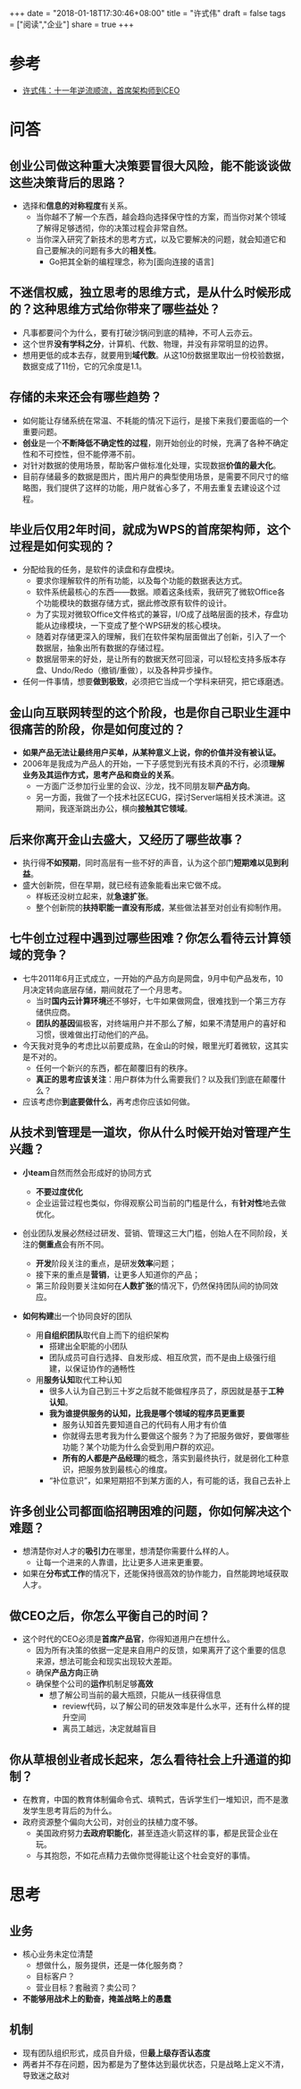 +++
date = "2018-01-18T17:30:46+08:00"
title = "许式伟"
draft = false
tags = ["阅读","企业"]
share = true
+++


# 参考
- [许式伟：十一年逆流顺流，首席架构师到CEO](https://blog.qiniu.com/archives/678)

# 问答
## 创业公司做这种重大决策要冒很大风险，能不能谈谈做这些**决策**背后的思路？

- 选择和**信息的对称程度**有关系。
	- 当你越不了解一个东西，越会趋向选择保守性的方案，而当你对某个领域了解得足够透彻，你的决策过程会非常自然。
	- 当你深入研究了新技术的思考方式，以及它要解决的问题，就会知道它和自己要解决的问题有多大的**相关性**。
		- Go把其全新的编程理念，称为[面向连接的语言]


## 不迷信权威，**独立思考**的思维方式，是从什么时候形成的？这种思维方式给你带来了哪些益处？

- 凡事都要问个为什么，要有打破沙锅问到底的精神，不可人云亦云。
- 这个世界**没有学科之分**，计算机、代数、物理，并没有非常明显的边界。
- 想用更低的成本去存，就要用到**域代数**。从这10份数据里取出一份校验数据，数据变成了11份，它的冗余度是1.1。


## **存储**的未来还会有哪些**趋势**？

- 如何能让存储系统在常温、不耗能的情况下运行，是接下来我们要面临的一个重要问题。
- **创业**是一个**不断降低不确定性的过程**，刚开始创业的时候，充满了各种不确定性和不可控性，但不能停滞不前。
- 对针对数据的使用场景，帮助客户做标准化处理，实现数据**价值的最大化**。
- 目前存储最多的数据是图片，图片用户的典型使用场景，是需要不同尺寸的缩略图，我们提供了这样的功能，用户就省心多了，不用去重复去建设这个过程。


## 毕业后仅用2年时间，就成为WPS的**首席架构师**，这个过程是如何实现的？

- 分配给我的任务，是软件的读盘和存盘模块。
	- 要求你理解软件的所有功能，以及每个功能的数据表达方式。
	- 软件系统最核心的东西——数据。顺着这条线索，我研究了微软Office各个功能模块的数据存储方式，据此修改原有软件的设计。
	- 为了实现对微软Office文件格式的兼容，I/O成了战略层面的技术，存盘功能从边缘模块，一下变成了整个WPS研发的核心模块。
	- 随着对存储更深入的理解，我们在软件架构层面做出了创新，引入了一个数据层，抽象出所有数据的存储过程。
	- 数据层带来的好处，是让所有的数据天然可回滚，可以轻松支持多版本存盘、Undo/Redo（撤销/重做），以及各种异步操作。
- 任何一件事情，想要**做到极致**，必须把它当成一个学科来研究，把它琢磨透。


## 金山向互联网**转型**的这个阶段，也是你自己职业生涯中很痛苦的阶段，你是如何度过的？

- **如果产品无法让最终用户买单，从某种意义上说，你的价值并没有被认证。**
- 2006年是我成为产品人的开始，一下子感觉到光有技术真的不行，必须**理解业务及其运作方式，思考产品和商业的关系**。
	- 一方面广泛参加行业里的会议、沙龙，找不同朋友聊**产品方向**。
	- 另一方面，我做了一个技术社区ECUG，探讨Server端相关技术演进。这期间，我逐渐跳出办公，横向**接触其它领域**。


## 后来你离开金山去盛大，又经历了哪些故事？

- 执行得**不如预期**，同时高层有一些不好的声音，认为这个部门**短期难以见到利益**。
- 盛大创新院，但在早期，就已经有迹象能看出来它做不成。
	- 样板还没树立起来，就**急速扩张**。
	- 整个创新院的**扶持职能一直没有形成**，某些做法甚至对创业有抑制作用。



## 七牛创立过程中遇到过哪些**困难**？你怎么看待云计算领域的**竞争**？

- 七牛2011年6月正式成立，一开始的产品方向是网盘，9月中旬产品发布，10月决定转向底层存储，期间就花了一个月思考。
	- 当时**国内云计算环境**还不够好，七牛如果做网盘，很难找到一个第三方存储供应商。
	- **团队的基因**偏极客，对终端用户并不那么了解，如果不清楚用户的喜好和习惯，很难做出打动他们的产品。
- 今天我对竞争的考虑比以前要成熟，在金山的时候，眼里光盯着微软，这其实是不对的。
	- 任何一个新兴的东西，都在颠覆旧有的秩序。
	- **真正的思考应该关注**：用户群体为什么需要我们？以及我们到底在颠覆什么？
- 应该考虑你**到底要做什么**，再考虑你应该如何做。



## 从技术到管理是一道坎，你从什么时候开始对**管理**产生兴趣？

- **小team**自然而然会形成好的协同方式
	- **不要过度优化**
	- 企业运营过程也类似，你得观察公司当前的门槛是什么，有**针对性**地去做优化。
- 创业团队发展必然经过研发、营销、管理这三大门槛，创始人在不同阶段，关注的**侧重点**会有所不同。
	- **开发**阶段关注的重点，是研发**效率**问题；
	- 接下来的重点是**营销**，让更多人知道你的产品；
	- 第三阶段则要关注如何在**人数扩张**的情况下，仍然保持团队间的协同效应。

- **如何构建**出一个协同良好的团队
	- 用**自组织团队**取代自上而下的组织架构
		- 搭建出全职能的小团队
		- 团队成员可自行选择、自发形成、相互欣赏，而不是由上级强行组建，以保证协作的通畅性
	- 用**服务认知**取代工种认知
		- 很多人认为自己到三十岁之后就不能做程序员了，原因就是基于**工种认知**。
		- **我为谁提供服务的认知，比我是哪个领域的程序员更重要**
			- 服务认知首先要知道自己的代码有人用才有价值
			- 你就得去思考我为什么要做这个服务？为了把服务做好，要做哪些功能？某个功能为什么会受到用户群的欢迎。
			- **所有的人都是产品经理**的概念，落实到最终执行，就是弱化工种意识，把服务放到最核心的维度。
		- “补位意识”，如果短期招不到某方面的人，有可能的话，我自己去补上



## 许多创业公司都面临**招聘**困难的问题，你如何解决这个难题？

- 想清楚你对人才的**吸引力**在哪里，想清楚你需要什么样的人。
	- 让每一个进来的人靠谱，比让更多人进来更重要。
- 如果在**分布式工作**的情况下，还能保持很高效的协作能力，自然能跨地域获取人才。



## 做CEO之后，你怎么**平衡**自己的**时间**？

- 这个时代的CEO必须是**首席产品官**，你得知道用户在想什么。
	- 因为所有决策的依据一定是来自用户的反馈，如果离开了这个重要的信息来源，想法可能会和现实出现较大差距。
	- 确保**产品方向**正确
	- 确保整个公司的**运作**机制足够**高效**
		- 想了解公司当前的最大瓶颈，只能从一线获得信息
			- review代码，以了解公司的研发效率是什么水平，还有什么样的提升空间
			- 离员工越远，决定就越盲目


## 你从草根创业者成长起来，怎么看待社会上升通道的抑制？
- 在教育，中国的教育体制偏命令式、填鸭式，告诉学生们一堆知识，而不是激发学生思考背后的为什么。
- 政府资源整个偏向大公司，对创业的扶植力度不够。
	- 美国政府努力**去政府职能化**，甚至连造火箭这样的事，都是民营企业在玩。
	- 与其抱怨，不如花点精力去做你觉得能让这个社会变好的事情。


# 思考	
## 业务
- 核心业务未定位清楚
	- 想做什么，服务提供，还是一体化服务商？
	- 目标客户？
	- 营业目标？套融资？卖公司？
- **不能够用战术上的勤奋，掩盖战略上的愚蠢**
## 机制
- 现有团队组织形式，成员自升级，但**最上级存否认态度**
- 两者并不存在问题，因为都是为了整体达到最优状态，只是战略上定义不清，导致迷之敌对